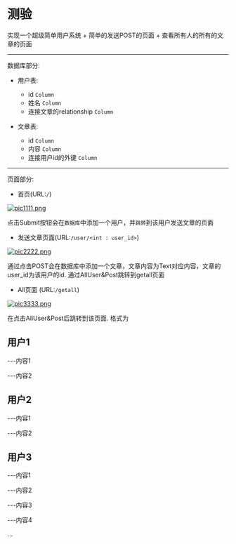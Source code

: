 # 测验

实现一个超级简单用户系统 + 简单的发送POST的页面 + 查看所有人的所有的文章的页面


***

数据库部分:

+ 用户表:
    + id `Column`
    + 姓名 `Column`
    + 连接文章的relationship `Column`

+ 文章表:
    + id `Column`
    + 内容 `Column`
    + 连接用户id的外键 `Column`

***

页面部分:

+ 首页(URL:`/`)

[![pic1111.png](https://storage2.cuntuku.com/2017/11/10/pic1111.png)](https://cuntuku.com/image/KfInJ)

点击Submit按钮会在`数据库`中添加一个用户，并`跳转`到该用户发送文章的页面

+  发送文章页面(URL:`/user/<int : user_id>`)

[![pic2222.png](https://storage1.cuntuku.com/2017/11/10/pic2222.png)](https://cuntuku.com/image/KfO4E)

通过点击POST会在数据库中添加一个文章，文章内容为Text对应内容，文章的user_id为该用户的id.
通过AllUser&Post跳转到getall页面


+ All页面 (URL:`/getall`)

[![pic3333.png](https://storage2.cuntuku.com/2017/11/10/pic3333.png)](https://cuntuku.com/image/KfXam)

在点击AllUser&Post后跳转到该页面.
格式为
## 用户1

---内容1

---内容2

## 用户2

---内容1

---内容2

## 用户3

---内容1

---内容2

---内容3

---内容4

...


